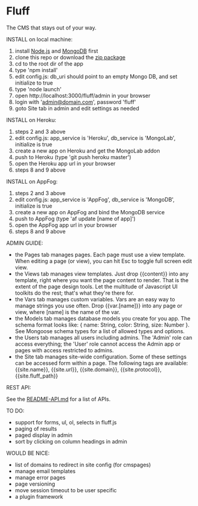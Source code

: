 Fluff
=====

The CMS that stays out of your way.

INSTALL on local machine:

1. install [Node.js](http://nodejs.org) and [MongoDB](http://mongodb.org) first
2. clone this repo or download the [zip package](https://github.com/jgildred/fluff/archive/master.zip)
3. cd to the root dir of the app
4. type 'npm install'
5. edit config.js: db_uri should point to an empty Mongo DB, and set initialize to true
6. type 'node launch'
7. open http://localhost:3000/fluff/admin in your browser
8. login with 'admin@domain.com', password 'fluff'
9. goto Site tab in admin and edit settings as needed

INSTALL on Heroku:

1. steps 2 and 3 above
2. edit config.js: app_service is 'Heroku', db_service is 'MongoLab', initialize is true
3. create a new app on Heroku and get the MongoLab addon
4. push to Heroku (type 'git push heroku master')
5. open the Heroku app url in your browser
6. steps 8 and 9 above

INSTALL on AppFog:

1. steps 2 and 3 above
2. edit config.js: app_service is 'AppFog', db_service is 'MongoDB', initialize is true
3. create a new app on AppFog and bind the MongoDB service
4. push to AppFog (type 'af update [name of app]')
5. open the AppFog app url in your browser
6. steps 8 and 9 above

ADMIN GUIDE:

- the Pages tab manages pages. Each page must use a view template. When editing a page (or view), you can hit Esc to toggle full screen edit view.
- the Views tab manages view templates. Just drop {{content}} into any template, right where you want the page content to render. That is the extent of the page design tools. Let the multitude of Javascript UI toolkits do the rest; that's what they're there for.
- the Vars tab manages custom variables. Vars are an easy way to manage strings you use often. Drop {{var.[name]}} into any page or view, where [name] is the name of the var.
- the Models tab manages database models you create for you app. The schema format looks like: { name: String, color: String, size: Number }. See Mongoose schema types for a list of allowed types and options.
- the Users tab manages all users including admins. The 'Admin' role can access everything; the 'User' role cannot access the Admin app or pages with access restricted to admins.
- the Site tab manages site-wide configuration. Some of these settings can be accessed form within a page. The following tags are available: {{site.name}}, {{site.url}}, {{site.domain}}, {{site.protocol}}, {{site.fluff_path}}

REST API:

See the [README-API.md](README-API.md) for a list of APIs.

TO DO:

- support for forms, ul, ol, selects in fluff.js
- paging of results
- paged display in admin
- sort by clicking on column headings in admin

WOULD BE NICE:

- list of domains to redirect in site config (for cmspages)
- manage email templates
- manage error pages
- page versioning
- move session timeout to be user specific
- a plugin framework
